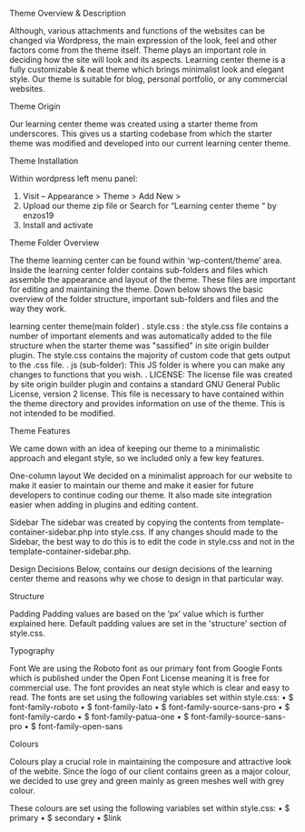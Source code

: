 Theme Overview & Description

Although, various attachments and functions of the websites can be changed via Wordpress, the main expression of the look, feel and other factors come from the theme itself. Theme plays an important role in deciding how the site will look and its aspects.
Learning center theme is a fully customizable & neat theme which brings minimalist look and elegant style. Our theme is suitable for blog, personal portfolio, or any commercial websites.

Theme Origin

Our learning center theme was created using a starter theme from underscores. This gives us a starting codebase from which the starter theme was modified and developed into our current learning center theme. 

Theme Installation

Within wordpress left menu panel:
1.	Visit – Appearance > Theme > Add New >
2.	Upload our theme zip file or  Search for “Learning center theme “ by enzos19
3.	Install and activate

Theme Folder Overview

The theme learning center can be found within ‘wp-content/theme’ area. Inside the learning center folder contains sub-folders and files which assemble the appearance and layout of the theme. These files are important for editing and maintaining the theme. Down below shows the basic overview of the folder structure, important sub-folders and files and the way they work.

learning center theme(main folder)
. style.css : the style.css file contains a number of important elements and was automatically added to the file structure when the starter theme was "sassified" in site origin builder plugin. The style.css contains the majority of custom code that gets output to the .css file.
. js (sub-folder): This JS folder is where you can make any changes to functions that you wish.
. LICENSE: The license file was created by site origin builder plugin and contains a standard GNU General Public License, version 2 license. This file is necessary to have contained within the theme directory and provides information on use of the theme. This is not intended to be modified.



Theme Features

We came down with an idea of keeping our theme to a minimalistic approach and elegant style, so we included only a few key features.

One-column layout
We decided on a minimalist approach for our website to make it easier to maintain our theme and make it easier for future developers to continue coding our theme. It also made site integration easier when adding in plugins and editing content.

Sidebar
The sidebar was created by copying the contents from template-container-sidebar.php into style.css. If any changes should made to the Sidebar, the best way to do this is to edit the code in style.css and not in the template-container-sidebar.php.

Design Decisions
Below, contains our design decisions of the learning center theme and reasons why we chose to design in that particular way.

Structure

Padding
Padding values are based on the ‘px’ value which is further explained here.
Default padding values are set in the 'structure' section of style.css.

Typography

Font
We are using the Roboto font as our primary font from Google Fonts which is published under the Open Font License meaning it is free for commercial use. The font provides an neat style which is clear and easy to read.
The fonts are set using the following variables set within style.css:
	•	$ font-family-roboto
	•	$ font-family-lato
	•	$ font-family-source-sans-pro
•	$ font-family-cardo
•	$ font-family-patua-one
•	$ font-family-source-sans-pro
•	$ font-family-open-sans



Colours

Colours play a crucial role in maintaining the composure and attractive look of the webite.
Since the logo of our client contains green as a major colour, we decided to use grey and green mainly as green meshes well with grey colour.

These colours are set using the following variables set within style.css:
	•	$ primary
	•	$ secondary
	•	$link

